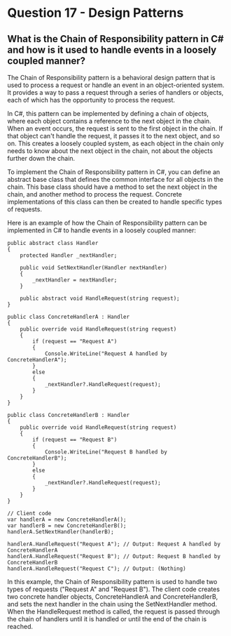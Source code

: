 # Question 17 - Design Patterns

## What is the Chain of Responsibility pattern in C# and how is it used to handle events in a loosely coupled manner?

The Chain of Responsibility pattern is a behavioral design pattern that is used to process a request or handle an event in an object-oriented system. It provides a way to pass a request through a series of handlers or objects, each of which has the opportunity to process the request.

In C#, this pattern can be implemented by defining a chain of objects, where each object contains a reference to the next object in the chain. When an event occurs, the request is sent to the first object in the chain. If that object can't handle the request, it passes it to the next object, and so on. This creates a loosely coupled system, as each object in the chain only needs to know about the next object in the chain, not about the objects further down the chain.

To implement the Chain of Responsibility pattern in C#, you can define an abstract base class that defines the common interface for all objects in the chain. This base class should have a method to set the next object in the chain, and another method to process the request. Concrete implementations of this class can then be created to handle specific types of requests.

Here is an example of how the Chain of Responsibility pattern can be implemented in C# to handle events in a loosely coupled manner:

```
public abstract class Handler
{
    protected Handler _nextHandler;

    public void SetNextHandler(Handler nextHandler)
    {
        _nextHandler = nextHandler;
    }

    public abstract void HandleRequest(string request);
}

public class ConcreteHandlerA : Handler
{
    public override void HandleRequest(string request)
    {
        if (request == "Request A")
        {
            Console.WriteLine("Request A handled by ConcreteHandlerA");
        }
        else
        {
            _nextHandler?.HandleRequest(request);
        }
    }
}

public class ConcreteHandlerB : Handler
{
    public override void HandleRequest(string request)
    {
        if (request == "Request B")
        {
            Console.WriteLine("Request B handled by ConcreteHandlerB");
        }
        else
        {
            _nextHandler?.HandleRequest(request);
        }
    }
}

// Client code
var handlerA = new ConcreteHandlerA();
var handlerB = new ConcreteHandlerB();
handlerA.SetNextHandler(handlerB);

handlerA.HandleRequest("Request A"); // Output: Request A handled by ConcreteHandlerA
handlerA.HandleRequest("Request B"); // Output: Request B handled by ConcreteHandlerB
handlerA.HandleRequest("Request C"); // Output: (Nothing)

```
In this example, the Chain of Responsibility pattern is used to handle two types of requests ("Request A" and "Request B"). The client code creates two concrete handler objects, ConcreteHandlerA and ConcreteHandlerB, and sets the next handler in the chain using the SetNextHandler method. When the HandleRequest method is called, the request is passed through the chain of handlers until it is handled or until the end of the chain is reached.